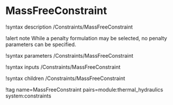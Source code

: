 # MassFreeConstraint

!syntax description /Constraints/MassFreeConstraint

!alert note
While a penalty formulation may be selected, no penalty parameters can be specified.

!syntax parameters /Constraints/MassFreeConstraint

!syntax inputs /Constraints/MassFreeConstraint

!syntax children /Constraints/MassFreeConstraint

!tag name=MassFreeConstraint pairs=module:thermal_hydraulics system:constraints
